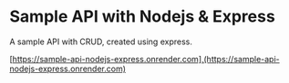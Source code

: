 # Sample API with Nodejs & Express

A sample API with CRUD, created using express.

[https://sample-api-nodejs-express.onrender.com],(https://sample-api-nodejs-express.onrender.com)
